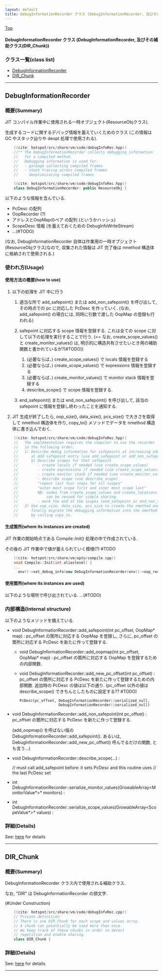 ```yaml
---
layout: default
title: DebugInformationRecorder クラス (DebugInformationRecorder, 及びその補助クラス(DIR_Chunk))
---
```

[Top](../index.html)

#### DebugInformationRecorder クラス (DebugInformationRecorder, 及びその補助クラス(DIR_Chunk))



### クラス一覧(class list)

  * [DebugInformationRecorder](#noofsscyX7)
  * [DIR_Chunk](#nom9aCM4Wx)


---
## <a name="noofsscyX7" id="noofsscyX7">DebugInformationRecorder</a>

### 概要(Summary)
JIT コンパイル作業中に使用される一時オブジェクト(ResourceObjクラス).

生成するコードに関するデバッグ情報を蓄えていくためのクラス
(この情報は GC やスタック辿りや deopt 処理で使用される).


```cpp
    ((cite: hotspot/src/share/vm/code/debugInfoRec.hpp))
    //** The DebugInformationRecorder collects debugging information
    //   for a compiled method.
    //   Debugging information is used for:
    //   - garbage collecting compiled frames
    //   - stack tracing across compiled frames
    //   - deoptimizating compiled frames
```


```cpp
    ((cite: hotspot/src/share/vm/code/debugInfoRec.hpp))
    class DebugInformationRecorder: public ResourceObj {
```

以下のような情報を含んでいる.

  * PcDesc の配列
  * OopRecorder (?)
  * アドレスとOopMapのペア の配列 (というかハッシュ)
  * ScopeDesc 情報 (を蓄えておくための DebugInfoWriteStream)
  * ...(#TODO)

(なお, DebugInformationRecorder 自体は作業用の一時オブジェクト(ResourceObjクラス)なので,
収集された情報は JIT 完了後は nmethod 構造体に格納されて使用される.)

### 使われ方(Usage)
#### 使用方法の概要(how to use)
1. 以下の処理を JIT 中に行う
   1. 適当な所で add_safepoint() または add_non_safepoint() を呼び出して, その時点での pc に対応した PcDesc を作っていく.
      (なお, add_safepoint() の場合には, 同時に引数で渡した OopMap の登録も行われる)

   2. safepoint に対応する scope 情報を登録する. これは全ての scope に対して以下の処理を実行することで行う. (<= なお, create_scope_values() と create_monitor_values() は, 明示的に構造共有させたいとき用の補助関数と書かれているが?(#TODO))

      1. (必要ならば、) create_scope_values() で locals 情報を登録する
      2. (必要ならば、) create_scope_values() で expressions 情報を登録する
      3. (必要ならば、) create_monitor_values() で monitor stack 情報を登録する
      4. describe_scope() で scope 情報を登録する.

   3. end_safepoint() または end_non_safepoint() を呼び出して, 該当の safepoint に情報を登録し終わったことを通知する.

2. JIT 生成が終了したら, oop_size(), data_size(), pcs_size() で大きさを取得して nmethod 構造体を作り,
   copy_to() メソッドでデータを nmethod 構造体に書き込んでおく.


```cpp
    ((cite: hotspot/src/share/vm/code/debugInfoRec.hpp))
    //   The implementation requires the compiler to use the recorder
    //   in the following order:
    //   1) Describe debug information for safepoints at increasing addresses.
    //      a) Add safepoint entry (use add_safepoint or add_non_safepoint)
    //      b) Describe scopes for that safepoint
    //         - create locals if needed (use create_scope_values)
    //         - create expressions if needed (use create_scope_values)
    //         - create monitor stack if needed (use create_monitor_values)
    //         - describe scope (use describe_scope)
    //         "repeat last four steps for all scopes"
    //         "outer most scope first and inner most scope last"
    //         NB: nodes from create_scope_values and create_locations
    //             can be reused for simple sharing.
    //         - mark the end of the scopes (end_safepoint or end_non_safepoint)
    //   2) Use oop_size, data_size, pcs_size to create the nmethod and
    //      finally migrate the debugging information into the nmethod
    //      by calling copy_to.
```

#### 生成箇所(where its instances are created)
JIT 作業の開始時点である Compile::Init() 処理の中で作成されている.

その後の JIT 作業中で値が蓄えられていく模様(?) #TODO


```cpp
    ((cite: hotspot/src/share/vm/opto/compile.cpp))
    void Compile::Init(int aliaslevel) {
    ...
      env()->set_debug_info(new DebugInformationRecorder(env()->oop_recorder()));
```

#### 使用箇所(where its instances are used)
以下のような場所で呼び出されている.
...(#TODO)

### 内部構造(Internal structure)
以下のようなメソッドを備えている.

  * void DebugInformationRecorder::add_safepoint(int pc_offset, OopMap* map) :
    pc_offset の箇所に対応する OopMap を登録し,
    さらに, pc_offset の箇所に対応する PcDesc を新たに作って登録する.

    * void DebugInformationRecorder::add_oopmap(int pc_offset, OopMap* map) :
      pc_offset の箇所に対応する OopMap を登録するための内部関数.

    * void DebugInformationRecorder::add_new_pc_offset(int pc_offset) :
      pc_offset の箇所に対応する PcDesc を新たに作って登録するための内部関数.
      追加時の PcDesc の値は以下の通り. (pc_offset 以外の値は describe_scope() できちんとしたものに設定する?? #TODO)

          PcDesc(pc_offset, DebugInformationRecorder::serialized_null,
                            DebugInformationRecorder::serialized_null)

  * void DebugInformationRecorder::add_non_safepoint(int pc_offset) :
    pc_offset の箇所に対応する PcDesc を新たに作って登録する.

    (add_oopmap() を呼ばない版の DebugInformationRecorder::add_safepoint().
     あるいは, DebugInformationRecorder::add_new_pc_offset() 呼んでるだけの関数, とも言う...)


  * void DebugInformationRecorder::describe_scope(...) :


      // must call add_safepoint before: it sets PcDesc and this routine uses
      // the last PcDesc set


  * int DebugInformationRecorder::serialize_monitor_values(GrowableArray<MonitorValue*>* monitors) :

  * int DebugInformationRecorder::serialize_scope_values(GrowableArray<ScopeValue*>* values) :




### 詳細(Details)
See: [here](../doxygen/classDebugInformationRecorder.html) for details

---
## <a name="nom9aCM4Wx" id="nom9aCM4Wx">DIR_Chunk</a>

### 概要(Summary)
DebugInformationRecorder クラス内で使用される補助クラス.

なお, "DIR" は DebugInformationRecorder の頭文字.

(#Under Construction)


```cpp
    ((cite: hotspot/src/share/vm/code/debugInfoRec.cpp))
    // Private definition.
    // There is one DIR_Chunk for each scope and values array.
    // A chunk can potentially be used more than once.
    // We keep track of these chunks in order to detect
    // repetition and enable sharing.
    class DIR_Chunk {
```




### 詳細(Details)
See: [here](../doxygen/classDIR__Chunk.html) for details

---
